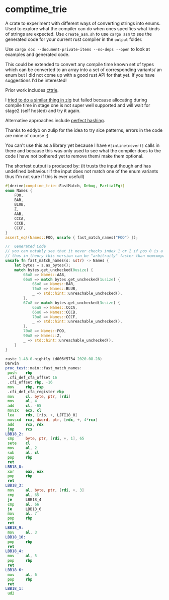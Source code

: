 # comptime_trie

A crate to experiment with different ways of converting strings into enums.
Used to explore what the compiler can do when ones specifies what kinds of strings are expected.
Use `create_asm.sh` to use `cargo asm` to see the generated code for your current rust compiler in the `output` folder.

Use `cargo doc --document-private-items --no-deps --open` to look at examples and generated code.

This could be extended to convert any compile time known set of types which can be converted to an array into a set of corresponding variants/ an enum but I did not come up with a good rust API for that yet. If you have suggestions I'd be interested!

Prior work includes [cttrie](https://smilingthax.github.io/slides/cttrie/).

I [tried to do a similar thing in zig](https://gist.github.com/benmkw/4c3d04ec87dd7668e4af972d5ae6971b) but failed because allocating during compile time in stage one is not super well supported and will wait for stage2 (self hosted) and try it again.

Alternative approaches include [perfect hashing](https://andrewkelley.me/post/string-matching-comptime-perfect-hashing-zig.html).

Thanks to eddyb on zulip for the idea to try sice patterns, errors in the code are mine of course ;)

You can't use this as a library yet because I have `#[inline(never)]` calls in there and because this was only used to see what the compiler does to the code I have not bothered yet to remove them/ make them optional.

The shortest output is produced by:
(it trusts the input though and has undefined behaviour if the input does not match one of the enum variants thus I'm not sure if this is ever usefull)

```rust
#[derive(comptime_trie::FastMatch, Debug, PartialEq)]
enum Names {
    FOO,
    BAR,
    BLUB,
    Z,
    AAB,
    CCCA,
    CCCB,
    CCCF,
}
assert_eq!(Names::FOO, unsafe { fast_match_names("FOO") });

//  Generated Code
// you can notably see that it never checks index 1 or 2 if pos 0 is a C
// thus in theory this version can be "arbitraily" faster than memcompare, depending on the enum members ;)
unsafe fn fast_match_names(s: &str) -> Names {
    let bytes = s.as_bytes();
    match bytes.get_unchecked(0usize) {
        65u8 => Names::AAB,
        66u8 => match bytes.get_unchecked(1usize) {
            65u8 => Names::BAR,
            76u8 => Names::BLUB,
            _ => std::hint::unreachable_unchecked(),
        },
        67u8 => match bytes.get_unchecked(3usize) {
            65u8 => Names::CCCA,
            66u8 => Names::CCCB,
            70u8 => Names::CCCF,
            _ => std::hint::unreachable_unchecked(),
        },
        70u8 => Names::FOO,
        90u8 => Names::Z,
        _ => std::hint::unreachable_unchecked(),
    }
}
```

```asm
rustc 1.48.0-nightly (d006f5734 2020-08-28)
Darwin
proc_test::main::fast_match_names:
 push    rbp
 .cfi_def_cfa_offset 16
 .cfi_offset rbp, -16
 mov     rbp, rsp
 .cfi_def_cfa_register rbp
 mov     cl, byte, ptr, [rdi]
 mov     al, 4
 add     cl, -65
 movzx   ecx, cl
 lea     rdx, [rip, +, LJTI18_0]
 movsxd  rcx, dword, ptr, [rdx, +, 4*rcx]
 add     rcx, rdx
 jmp     rcx
LBB18_2:
 cmp     byte, ptr, [rdi, +, 1], 65
 sete    cl
 mov     al, 2
 sub     al, cl
 pop     rbp
 ret
LBB18_8:
 xor     eax, eax
 pop     rbp
 ret
LBB18_3:
 mov     al, byte, ptr, [rdi, +, 3]
 cmp     al, 65
 je      LBB18_4
 cmp     al, 66
 je      LBB18_6
 mov     al, 7
 pop     rbp
 ret
LBB18_9:
 mov     al, 3
LBB18_10:
 pop     rbp
 ret
LBB18_4:
 mov     al, 5
 pop     rbp
 ret
LBB18_6:
 mov     al, 6
 pop     rbp
 ret
LBB18_1:
 ud2
```
